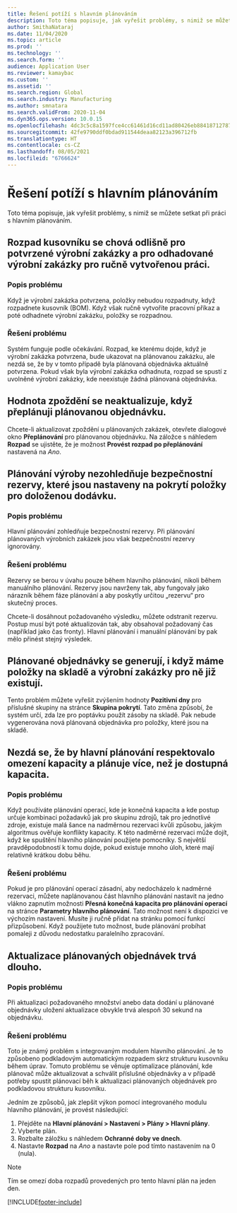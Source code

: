 ```yaml
---
title: Řešení potíží s hlavním plánováním
description: Toto téma popisuje, jak vyřešit problémy, s nimiž se můžete setkat při práci s hlavním plánováním.
author: SmithaNataraj
ms.date: 11/04/2020
ms.topic: article
ms.prod: ''
ms.technology: ''
ms.search.form: ''
audience: Application User
ms.reviewer: kamaybac
ms.custom: ''
ms.assetid: ''
ms.search.region: Global
ms.search.industry: Manufacturing
ms.author: smnatara
ms.search.validFrom: 2020-11-04
ms.dyn365.ops.version: 10.0.15
ms.openlocfilehash: 4dc3c5c8a1597fce4cc61461d16cd11ad80426eb8841871278772fcd7b8c86b1
ms.sourcegitcommit: 42fe9790ddf0bdad911544deaa82123a396712fb
ms.translationtype: HT
ms.contentlocale: cs-CZ
ms.lasthandoff: 08/05/2021
ms.locfileid: "6766624"
---
```

# <a name="troubleshoot-master-planning"></a>Řešení potíží s hlavním plánováním

Toto téma popisuje, jak vyřešit problémy, s nimiž se můžete setkat při práci s hlavním plánováním.

## <a name="bill-of-materials-explosion-behaves-differently-for-firmed-production-orders-and-for-estimated-production-orders-for-manually-created-work"></a>Rozpad kusovníku se chová odlišně pro potvrzené výrobní zakázky a pro odhadované výrobní zakázky pro ručně vytvořenou práci.

### <a name="issue-description"></a>Popis problému

Když je výrobní zakázka potvrzena, položky nebudou rozpadnuty, když rozpadnete kusovník (BOM). Když však ručně vytvoříte pracovní příkaz a poté odhadnete výrobní zakázku, položky se rozpadnou.

### <a name="issue-resolution"></a>Řešení problému

Systém funguje podle očekávání. Rozpad, ke kterému dojde, když je výrobní zakázka potvrzena, bude ukazovat na plánovanou zakázku, ale nezdá se, že by v tomto případě byla plánovaná objednávka aktuálně potvrzena. Pokud však byla výrobní zakázka odhadnuta, rozpad se spustí z uvolněné výrobní zakázky, kde neexistuje žádná plánovaná objednávka.

## <a name="the-delay-value-isnt-updated-when-i-reschedule-a-planned-order"></a>Hodnota zpoždění se neaktualizuje, když přeplánuji plánovanou objednávku.

Chcete-li aktualizovat zpoždění u plánovaných zakázek, otevřete dialogové okno **Přeplánování** pro plánovanou objednávku. Na záložce s náhledem **Rozpad** se ujistěte, že je možnost **Provést rozpad po přeplánování** nastavená na *Ano*.

## <a name="production-scheduling-doesnt-consider-the-safety-margins-that-are-set-on-the-item-coverage-for-pegged-supply"></a>Plánování výroby nezohledňuje bezpečnostní rezervy, které jsou nastaveny na pokrytí položky pro doloženou dodávku.

### <a name="issue-description"></a>Popis problému

Hlavní plánování zohledňuje bezpečnostní rezervy. Při plánování plánovaných výrobních zakázek jsou však bezpečnostní rezervy ignorovány.

### <a name="issue-resolution"></a>Řešení problému

Rezervy se berou v úvahu pouze během hlavního plánování, nikoli během manuálního plánování. Rezervy jsou navrženy tak, aby fungovaly jako nárazník během fáze plánování a aby poskytly určitou „rezervu“ pro skutečný proces.

Chcete-li dosáhnout požadovaného výsledku, můžete odstranit rezervu. Postup musí být poté aktualizován tak, aby obsahoval požadovaný čas (například jako čas fronty). Hlavní plánování i manuální plánování by pak mělo přinést stejný výsledek.

## <a name="planned-orders-are-generated-even-though-we-have-items-in-stock-and-production-orders-already-exist-for-them"></a>Plánované objednávky se generují, i když máme položky na skladě a výrobní zakázky pro ně již existují.

Tento problém můžete vyřešit zvýšením hodnoty **Pozitivní dny** pro příslušné skupiny na stránce **Skupina pokrytí**. Tato změna způsobí, že systém určí, zda lze pro poptávku použít zásoby na skladě. Pak nebude vygenerována nová plánovaná objednávka pro položky, které jsou na skladě.

## <a name="master-planning-doesnt-seem-to-respect-capacity-limitations-and-is-scheduling-more-than-the-available-capacity"></a>Nezdá se, že by hlavní plánování respektovalo omezení kapacity a plánuje více, než je dostupná kapacita.

### <a name="issue-description"></a>Popis problému

Když používáte plánování operací, kde je konečná kapacita a kde postup určuje kombinaci požadavků jak pro skupinu zdrojů, tak pro jednotlivé zdroje, existuje malá šance na nadměrnou rezervaci kvůli způsobu, jakým algoritmus ověřuje konflikty kapacity. K této nadměrné rezervaci může dojít, když ke spuštění hlavního plánování použijete pomocníky. S největší pravděpodobností k tomu dojde, pokud existuje mnoho úloh, které mají relativně krátkou dobu běhu.

### <a name="issue-resolution"></a>Řešení problému

Pokud je pro plánování operací zásadní, aby nedocházelo k nadměrné rezervaci, můžete naplánovanou část hlavního plánování nastavit na jedno vlákno zapnutím možnosti **Přesná konečná kapacita pro plánování operací** na stránce **Parametry hlavního plánování**. Tato možnost není k dispozici ve výchozím nastavení. Musíte ji ručně přidat na stránku pomocí funkcí přizpůsobení. Když použijete tuto možnost, bude plánování probíhat pomaleji z důvodu nedostatku paralelního zpracování.

## <a name="planned-orders-take-a-long-time-to-update"></a>Aktualizace plánovaných objednávek trvá dlouho.

### <a name="issue-description"></a>Popis problému

Při aktualizaci požadovaného množství anebo data dodání u plánované objednávky uložení aktualizace obvykle trvá alespoň 30 sekund na objednávku.

### <a name="issue-resolution"></a>Řešení problému

Toto je známý problém s integrovaným modulem hlavního plánování. Je to způsobeno podkladovým automatickým rozpadem skrz strukturu kusovníku během úprav. Tomuto problému se věnuje optimalizace plánování, kde plánovač může aktualizovat a schválit příslušné objednávky a v případě potřeby spustit plánovací běh k aktualizaci plánovaných objednávek pro podkladovou strukturu kusovníku.

Jedním ze způsobů, jak zlepšit výkon pomocí integrovaného modulu hlavního plánování, je provést následující:

1. Přejděte na **Hlavní plánování \> Nastavení \> Plány \> Hlavní plány**.
1. Vyberte plán.
1. Rozbalte záložku s náhledem **Ochranné doby ve dnech**.
1. Nastavte **Rozpad** na *Ano* a nastavte pole pod tímto nastavením na 0 (nula).

> [!NOTE]
> Tím se omezí doba rozpadů provedených pro tento hlavní plán na jeden den.


[!INCLUDE[footer-include](../../includes/footer-banner.md)]